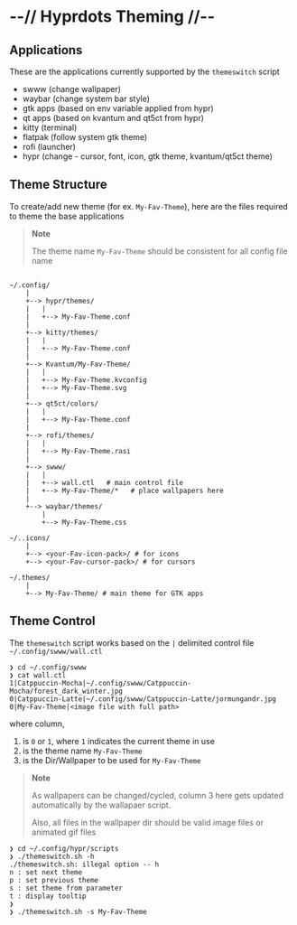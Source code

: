 # --// Hyprdots Theming //--

## Applications

These are the applications currently supported by the `themeswitch` script
- swww (change wallpaper)
- waybar (change system bar style)
- gtk apps (based on env variable applied from hypr)
- qt apps (based on kvantum and qt5ct from hypr)
- kitty (terminal)
- flatpak (follow system gtk theme)
- rofi (launcher)
- hypr (change - cursor, font, icon, gtk theme, kvantum/qt5ct theme)


## Theme Structure

To create/add new theme (for ex. `My-Fav-Theme`), here are the files required to theme the base applications

> **Note**
>
> The theme name `My-Fav-Theme` should be consistent for all config file name

```shell

~/.config/
    |
    +--> hypr/themes/
    |   |
    |   +--> My-Fav-Theme.conf
    |
    +--> kitty/themes/
    |   |
    |   +--> My-Fav-Theme.conf
    |
    +--> Kvantum/My-Fav-Theme/
    |   |
    |   +--> My-Fav-Theme.kvconfig
    |   +--> My-Fav-Theme.svg
    |
    +--> qt5ct/colors/
    |   |
    |   +--> My-Fav-Theme.conf
    |
    +--> rofi/themes/
    |   |
    |   +--> My-Fav-Theme.rasi
    |
    +--> swww/
    |   |
    |   +--> wall.ctl   # main control file
    |   +--> My-Fav-Theme/*   # place wallpapers here
    |
    +--> waybar/themes/
        |
        +--> My-Fav-Theme.css

~/..icons/
    |
    +--> <your-Fav-icon-pack>/ # for icons
    +--> <your-Fav-cursor-pack>/ # for cursors

~/.themes/
    |
    +--> My-Fav-Theme/ # main theme for GTK apps

```


## Theme Control

The `themeswitch` script works based on the `|` delimited control file `~/.config/swww/wall.ctl`

```shell
❯ cd ~/.config/swww
❯ cat wall.ctl
1|Catppuccin-Mocha|~/.config/swww/Catppuccin-Mocha/forest_dark_winter.jpg
0|Catppuccin-Latte|~/.config/swww/Catppuccin-Latte/jormungandr.jpg
0|My-Fav-Theme|<image file with full path>
```

where column,
1. is `0` or `1`, where `1` indicates the current theme in use
2. is the theme name `My-Fav-Theme`
3. is the Dir/Wallpaper to be used for `My-Fav-Theme` 

> **Note**
>
> As wallpapers can be changed/cycled, column 3 here gets updated automatically by the wallapaer script.
>
> Also, all files in the wallpaper dir should be valid image files or animated gif files

```shell
❯ cd ~/.config/hypr/scripts
❯ ./themeswitch.sh -h
./themeswitch.sh: illegal option -- h
n : set next theme
p : set previous theme
s : set theme from parameter
t : display tooltip
❯ 
❯ ./themeswitch.sh -s My-Fav-Theme
```

